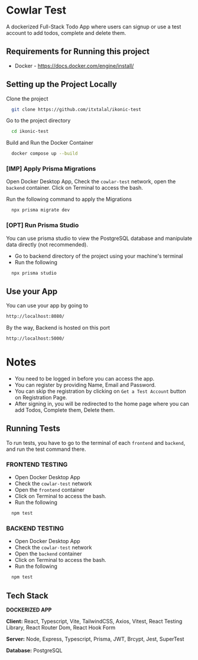 
# Cowlar Test

A dockerized Full-Stack Todo App where users can signup or use a test account to add todos, complete and delete them.
## Requirements for Running this project

- Docker - https://docs.docker.com/engine/install/

## Setting up the Project Locally

Clone the project

```bash
  git clone https://github.com/itxtalal/ikonic-test
```

Go to the project directory

```bash
  cd ikonic-test
```

Build and Run the Docker Container

```bash
  docker compose up --build
```

### [IMP] Apply Prisma Migrations
Open Docker Desktop App, Check the `cowlar-test` network, open the `backend` container. Click on Terminal to access the bash.

Run the following command to apply the Migrations
```bash
  npx prisma migrate dev
```

### [OPT] Run Prisma Studio
You can use prisma studio to view the PostgreSQL database and manipulate data directly (not recommended).
- Go to backend directory of the project using your machine's terminal
- Run the following

```bash
  npx prisma studio
```

## Use your App
You can use your app by going to 

```bash
http://localhost:8080/
```

By the way, Backend is hosted on this port
```bash
http://localhost:5000/
```


# Notes

- You need to be logged in before you can access the app.
- You can register by providing Name, Email and Password.
- You can skip the registration by clicking on `Get a Test Account` button on Registration Page.
- After signing in, you will be redirected to the home page where you can add Todos, Complete them, Delete them.


## Running Tests

To run tests, you have to go to the terminal of each `frontend` and `backend`, and run the test command there.

### FRONTEND TESTING

- Open Docker Desktop App
- Check the `cowlar-test` network
- Open the `frontend` container
- Click on Terminal to access the bash.
- Run the following

```bash
  npm test
```

### BACKEND TESTING

- Open Docker Desktop App
- Check the `cowlar-test` network
- Open the `backend` container
- Click on Terminal to access the bash.
- Run the following

```bash
  npm test
```

## Tech Stack
**DOCKERIZED APP**

**Client:** React, Typescript, Vite, TailwindCSS, Axios, Vitest, React Testing Library, React Router Dom, React Hook Form

**Server:** Node, Express, Typescript, Prisma, JWT, Brcypt, Jest, SuperTest

**Database:** PostgreSQL


